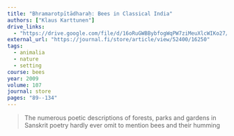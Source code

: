 ```yaml
---
title: "Bhramarotpītādharaḥ: Bees in Classical India"
authors: ["Klaus Karttunen"]
drive_links:
  - "https://drive.google.com/file/d/16oRuGWBBybfogWqPW7ziMeuXlcWIKo27/view?usp=drivesdk"
external_url: "https://journal.fi/store/article/view/52400/16250"
tags:
  - animalia
  - nature
  - setting
course: bees
year: 2009
volume: 107
journal: store
pages: "89--134"
---
```


> The numerous poetic descriptions of forests, parks and gardens in Sanskrit poetry hardly ever omit to mention bees and their humming

